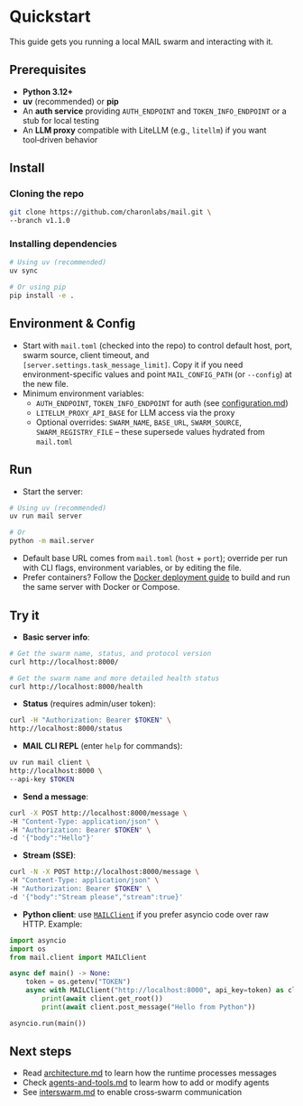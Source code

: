 # Quickstart

This guide gets you running a local MAIL swarm and interacting with it.

## Prerequisites
- **Python 3.12+**
- **uv** (recommended) or **pip**
- An **auth service** providing `AUTH_ENDPOINT` and `TOKEN_INFO_ENDPOINT` or a stub for local testing
- An **LLM proxy** compatible with LiteLLM (e.g., `litellm`) if you want tool‑driven behavior

## Install

### Cloning the repo
```bash
git clone https://github.com/charonlabs/mail.git \
--branch v1.1.0
```

### Installing dependencies
```bash
# Using uv (recommended)
uv sync

# Or using pip
pip install -e .
```

## Environment & Config
- Start with `mail.toml` (checked into the repo) to control default host, port, swarm source, client timeout, and `[server.settings.task_message_limit]`. Copy it if you need environment-specific values and point `MAIL_CONFIG_PATH` (or `--config`) at the new file.
- Minimum environment variables:
  - `AUTH_ENDPOINT`, `TOKEN_INFO_ENDPOINT` for auth (see [configuration.md](/docs/configuration.md))
  - `LITELLM_PROXY_API_BASE` for LLM access via the proxy
  - Optional overrides: `SWARM_NAME`, `BASE_URL`, `SWARM_SOURCE`, `SWARM_REGISTRY_FILE` – these supersede values hydrated from `mail.toml`

## Run
- Start the server:
```bash
# Using uv (recommended)
uv run mail server

# Or
python -m mail.server
```
- Default base URL comes from `mail.toml` (`host` + `port`); override per run with CLI flags, environment variables, or by editing the file.
- Prefer containers? Follow the [Docker deployment guide](./docker.md) to build and run the same server with Docker or Compose.

## Try it
- **Basic server info**: 
```bash
# Get the swarm name, status, and protocol version
curl http://localhost:8000/

# Get the swarm name and more detailed health status
curl http://localhost:8000/health
```
- **Status** (requires admin/user token): 
```bash
curl -H "Authorization: Bearer $TOKEN" \
http://localhost:8000/status
```
- **MAIL CLI REPL** (enter `help` for commands): 
```bash
uv run mail client \
http://localhost:8000 \
--api-key $TOKEN
``` 
- **Send a message**: 
```bash
curl -X POST http://localhost:8000/message \
-H "Content-Type: application/json" \
-H "Authorization: Bearer $TOKEN" \
-d '{"body":"Hello"}'
```
- **Stream (SSE)**: 
```bash
curl -N -X POST http://localhost:8000/message \
-H "Content-Type: application/json" \
-H "Authorization: Bearer $TOKEN" \
-d '{"body":"Stream please","stream":true}'
```
- **Python client**: use [`MAILClient`](./client.md) if you prefer asyncio code over raw HTTP. Example:
```python
import asyncio
import os
from mail.client import MAILClient

async def main() -> None:
    token = os.getenv("TOKEN")
    async with MAILClient("http://localhost:8000", api_key=token) as client:
        print(await client.get_root())
        print(await client.post_message("Hello from Python"))

asyncio.run(main())
```

## Next steps
- Read [architecture.md](/docs/architecture.md) to learn how the runtime processes messages
- Check [agents-and-tools.md](/docs/agents-and-tools.md) to learm how to add or modify agents
- See [interswarm.md](/docs/interswarm.md) to enable cross‑swarm communication
